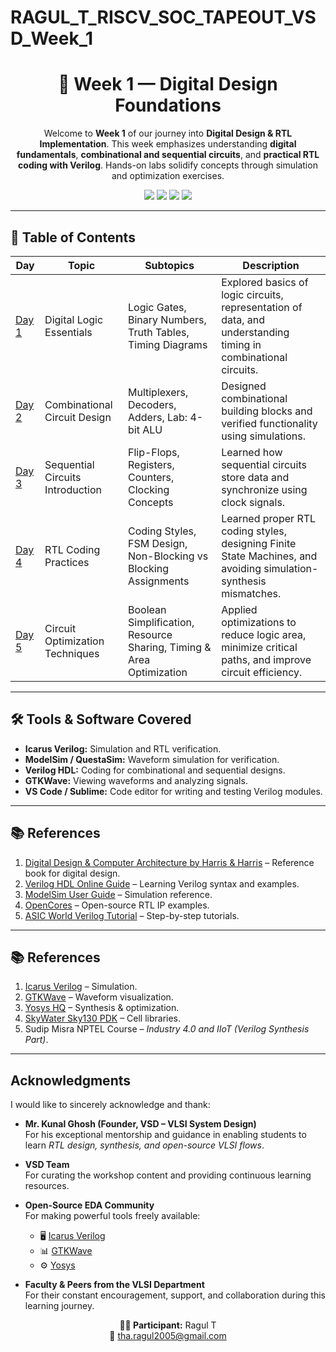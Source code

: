 # RAGUL_T_RISCV_SOC_TAPEOUT_VSD_Week_1

<div align="center">
  <h1>🚀 Week 1 — Digital Design Foundations</h1>
  <p>
    Welcome to <b>Week 1</b> of our journey into <b>Digital Design & RTL Implementation</b>.  
    This week emphasizes understanding <b>digital fundamentals</b>, <b>combinational and sequential circuits</b>,  
    and <b>practical RTL coding with Verilog</b>. Hands-on labs solidify concepts through simulation and optimization exercises.
  </p>

  <img src="https://img.shields.io/badge/Week1-Introduction-blue?style=for-the-badge" />
  <img src="https://img.shields.io/badge/Tools-Icarus%20Verilog-orange?style=for-the-badge" />
  <img src="https://img.shields.io/badge/Language-Verilog-red?style=for-the-badge" />
  <img src="https://img.shields.io/badge/Simulation-ModelSim-green?style=for-the-badge" />
</div>

---

## 📑 Table of Contents

| Day | Topic | Subtopics | Description |
|-----|-------|-----------|-------------|
| [Day 1](Day-1/README.md) | Digital Logic Essentials | Logic Gates, Binary Numbers, Truth Tables, Timing Diagrams | Explored basics of logic circuits, representation of data, and understanding timing in combinational circuits. |
| [Day 2](Day-2/README.md) | Combinational Circuit Design | Multiplexers, Decoders, Adders, Lab: 4-bit ALU | Designed combinational building blocks and verified functionality using simulations. |
| [Day 3](Day-3/README.md) | Sequential Circuits Introduction | Flip-Flops, Registers, Counters, Clocking Concepts | Learned how sequential circuits store data and synchronize using clock signals. |
| [Day 4](Day-4/README.md) | RTL Coding Practices | Coding Styles, FSM Design, Non-Blocking vs Blocking Assignments | Learned proper RTL coding styles, designing Finite State Machines, and avoiding simulation-synthesis mismatches. |
| [Day 5](Day-5/README.md) | Circuit Optimization Techniques | Boolean Simplification, Resource Sharing, Timing & Area Optimization | Applied optimizations to reduce logic area, minimize critical paths, and improve circuit efficiency. |

---

## 🛠️ Tools & Software Covered

- **Icarus Verilog:** Simulation and RTL verification.  
- **ModelSim / QuestaSim:** Waveform simulation for verification.  
- **Verilog HDL:** Coding for combinational and sequential designs.  
- **GTKWave:** Viewing waveforms and analyzing signals.  
- **VS Code / Sublime:** Code editor for writing and testing Verilog modules.  

---

## 📚 References  

1. [Digital Design & Computer Architecture by Harris & Harris](https://www.amazon.com/Digital-Design-Computer-Architecture-ARM/dp/0128000566) – Reference book for digital design.  
2. [Verilog HDL Online Guide](https://www.verilogpro.com/) – Learning Verilog syntax and examples.  
3. [ModelSim User Guide](https://www.intel.com/content/www/us/en/programmable/quartushelp/19.1/mergedProjects/Modelsim.html) – Simulation reference.  
4. [OpenCores](https://opencores.org/) – Open-source RTL IP examples.  
5. [ASIC World Verilog Tutorial](https://www.asic-world.com/verilog/veritut.html) – Step-by-step tutorials.  

---


  ## 📚 References  

1. [Icarus Verilog](http://iverilog.icarus.com/) – Simulation.  
2. [GTKWave](http://gtkwave.sourceforge.net/) – Waveform visualization.  
3. [Yosys HQ](https://yosyshq.net/yosys/) – Synthesis & optimization.  
4. [SkyWater Sky130 PDK](https://skywater-pdk.readthedocs.io/) – Cell libraries.  
5. Sudip Misra NPTEL Course – *Industry 4.0 and IIoT (Verilog Synthesis Part)*.

---

## Acknowledgments  

I would like to sincerely acknowledge and thank:  

- **Mr. Kunal Ghosh (Founder, VSD – VLSI System Design)**  
  For his exceptional mentorship and guidance in enabling students to learn *RTL design, synthesis, and open-source VLSI flows*.  

- **VSD Team**  
  For curating the workshop content and providing continuous learning resources.  

- **Open-Source EDA Community**  
  For making powerful tools freely available:  
  - 🖥️ [Icarus Verilog](http://iverilog.icarus.com/)  
  - 📊 [GTKWave](http://gtkwave.sourceforge.net/)  
  - ⚙️ [Yosys](https://yosyshq.net/yosys/)  

- **Faculty & Peers from the VLSI Department**  
  For their constant encouragement, support, and collaboration during this learning journey.


<div align="center">

**👨‍💻 Participant:** Ragul T  
📧 tha.ragul2005@gmail.com

</div>


